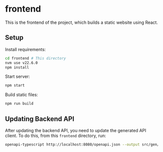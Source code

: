 # frontend

This is the frontend of the project, which builds a static website using React.

## Setup

Install requirements:

```bash
cd frontend # This directory
nvm use v22.6.0
npm install
```

Start server:

```bash
npm start
```

Build static files:

```bash
npm run build
```

## Updating Backend API

After updating the backend API, you need to update the generated API client. To do this, from this `frontend` directory, run:

```bash
openapi-typescript http://localhost:8080/openapi.json --output src/gen/api.ts  # While running the backend API locally
```
